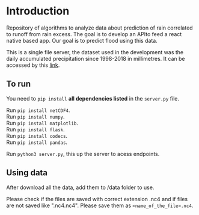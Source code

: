 # Introduction

Repository of algorithms to analyze data about prediction of rain correlated to runoff from rain excess. The goal is to develop an APIto feed a react native based app. Our goal is to predict flood using this data.

This is a single file server, the dataset used in the development was the daily accumulated precipitation since 1998-2018 in millimetres. It can be accessed by this [link](https://disc.gsfc.nasa.gov/api/jobs/results/5bcb573aeff6bc8a46d3d6f4).

## To run

You need to ```pip install``` **all dependencies listed** in the ```server.py``` file.

Run ```pip install netCDF4```.<br />
Run ```pip install numpy```.<br />
Run ```pip install matplotlib```.<br />
Run ```pip install flask```.<br />
Run ```pip install codecs```.<br />
Run ```pip install pandas```.<br />

Run ```python3 server.py```, this up the server to acess endpoints.

## Using data
After download all the data, add them to /data folder to use.

Please check if the files are saved with correct extension .nc4 and if files are not saved like ".nc4.nc4". Please save them as ```<name_of_the_file>.nc4```.

